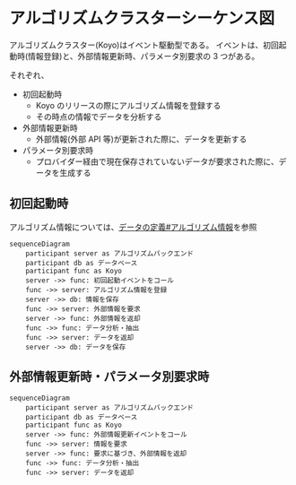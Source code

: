 # アルゴリズムクラスターシーケンス図

アルゴリズムクラスター(Koyo)はイベント駆動型である。
イベントは、初回起動時(情報登録)と、外部情報更新時、パラメータ別要求の 3 つがある。

それぞれ、

- 初回起動時
  - Koyo のリリースの際にアルゴリズム情報を登録する
  - その時点の情報でデータを分析する
- 外部情報更新時
  - 外部情報(外部 API 等)が更新された際に、データを更新する
- パラメータ別要求時
  - プロバイダー経由で現在保存されていないデータが要求された際に、データを生成する

## 初回起動時

アルゴリズム情報については、[データの定義#アルゴリズム情報](../data.md#アルゴリズム情報)を参照

```mermaid
sequenceDiagram
    participant server as アルゴリズムバックエンド
    participant db as データベース
    participant func as Koyo
    server ->> func: 初回起動イベントをコール
    func ->> server: アルゴリズム情報を登録
    server ->> db: 情報を保存
    func ->> server: 外部情報を要求
    server ->> func: 外部情報を返却
    func ->> func: データ分析・抽出
    func ->> server: データを返却
    server ->> db: データを保存

```

## 外部情報更新時・パラメータ別要求時

```mermaid
sequenceDiagram
    participant server as アルゴリズムバックエンド
    participant db as データベース
    participant func as Koyo
    server ->> func: 外部情報更新イベントをコール
    func ->> server: 情報を要求
    server ->> func: 要求に基づき、外部情報を返却
    func ->> func: データ分析・抽出
    func ->> server: データを返却

```
